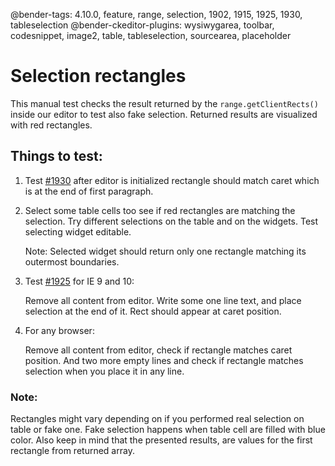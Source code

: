 @bender-tags: 4.10.0, feature, range, selection, 1902, 1915, 1925, 1930, tableselection
@bender-ckeditor-plugins: wysiwygarea, toolbar, codesnippet, image2, table, tableselection, sourcearea, placeholder

# Selection rectangles

This manual test checks the result returned by the `range.getClientRects()` inside our editor to test also fake selection. Returned results are visualized with red rectangles.

## Things to test:

1. Test [#1930](https://github.com/ckeditor/ckeditor-dev/issues/1930) after editor is initialized rectangle should match caret which is at the end of first paragraph.

1. Select some table cells too see if red rectangles are matching the selection. Try different selections on the table and on the widgets.
Test selecting widget editable.

	Note: Selected widget should return only one rectangle matching its outermost boundaries.

1. Test [#1925](https://github.com/ckeditor/ckeditor-dev/issues/1925) for IE 9 and 10:

	Remove all content from editor. Write some one line text, and place selection at the end of it. Rect should appear at caret position.

1. For any browser:

	Remove all content from editor, check if rectangle matches caret position. And two more empty lines and check if rectangle matches selection when you place it in any line.

### Note:

Rectangles might vary depending on if you performed real selection on table or fake one. Fake selection happens when table cell are filled with blue color. Also keep in mind that the presented results, are values for the first rectangle from returned array.
